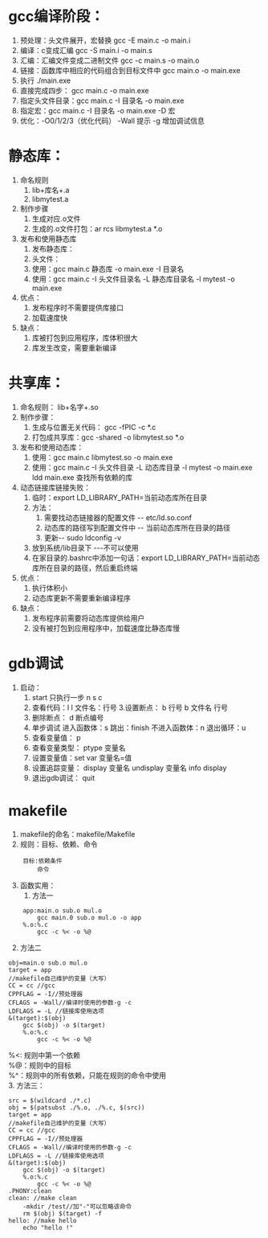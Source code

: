 # gcc编译阶段： 
1. 预处理：头文件展开，宏替换     gcc -E main.c -o main.i
2. 编译：c变成汇编               gcc -S main.i -o main.s
3. 汇编：汇编文件变成二进制文件   gcc -c main.s -o main.o
4. 链接：函数库中相应的代码组合到目标文件中 gcc main.o -o main.exe
5. 执行 ./main.exe
6. 直接完成四步： gcc main.c -o main.exe
7. 指定头文件目录：gcc main.c -I 目录名 -o main.exe
8. 指定宏：gcc main.c -I 目录名 -o main.exe -D 宏 
9. 优化：-O0/1/2/3（优化代码） -Wall 提示 -g 增加调试信息
# 静态库：
1. 命名规则
    1. lib+库名+.a
    2. libmytest.a
2. 制作步骤
    1. 生成对应.o文件
    2. 生成的.o文件打包：ar rcs libmytest.a *.o
3. 发布和使用静态库
    1. 发布静态库：
    2. 头文件：
    3. 使用：gcc main.c 静态库 -o main.exe -I 目录名
    4. 使用：gcc main.c -I 头文件目录名 -L 静态库目录名 -l mytest -o main.exe
4. 优点：
    1. 发布程序时不需要提供库接口
    2. 加载速度快
5. 缺点：
    1. 库被打包到应用程序，库体积很大
    2. 库发生改变，需要重新编译
# 共享库：
1. 命名规则： lib+名字+.so
2. 制作步骤：
    1. 生成与位置无关代码： gcc -fPIC -c *.c
    2. 打包成共享库：gcc -shared -o libmytest.so *.o
3. 发布和使用动态库：
    1. 使用：gcc main.c libmytest.so -o main.exe 
    2. 使用：gcc main.c -I 头文件目录 -L 动态库目录 -l mytest -o main.exe
ldd main.exe 查找所有依赖的库
4. 动态链接库链接失败：
    1. 临时：export LD_LIBRARY_PATH=当前动态库所在目录
    2. 方法：
        1. 需要找动态链接器的配置文件 -- etc/ld.so.conf
        2. 动态库的路径写到配置文件中 -- 当前动态库所在目录的路径
        3. 更新-- sudo ldconfig -v
    3. 放到系统/lib目录下 ---不可以使用
    4. 在家目录的.bashrc中添加一句话：export LD_LIBRARY_PATH=当前动态库所在目录的路径，然后重启终端
5. 优点：
    1. 执行体积小
    2. 动态库更新不需要重新编译程序
6. 缺点：
    1. 发布程序前需要将动态库提供给用户
    2. 没有被打包到应用程序中，加载速度比静态库慢
# gdb调试
 1. 启动：
    1. start 只执行一步 n s c
    2. 查看代码：l   l 文件名：行号
    3.设置断点：
        b 行号
        b 文件名 行号 
    4. 删除断点：
        d 断点编号
    5. 单步调试
        进入函数体：s 
        跳出：finish
        不进入函数体：n
        退出循环：u
    6. 查看变量值： p
    7. 查看变量类型： ptype  变量名
    8. 设置变量值：set var 变量名=值
    9. 设置追踪变量：
        display 变量名
        undisplay 变量名
        info display
    10. 退出gdb调试：
        quit
# makefile
1. makefile的命名：makefile/Makefile
2. 规则：目标、依赖、命令
```
    目标:依赖条件
        命令
```
3. 函数实用：
    1. 方法一
```
    app:main.o sub.o mul.o
        gcc main.0 sub.o mul.o -o app
    %.o:%.c
        gcc -c %< -o %@
```
2. 方法二
```
obj=main.o sub.o mul.o
target = app
//makefile自己维护的变量（大写）
CC = cc //gcc
CPPFLAG = -I//预处理器
CFLAGS = -Wall//编译时使用的参数-g -c
LDFLAGS = -L //链接库使用选项
&(target):$(obj)
    gcc $(obj) -o $(target)
    %.o:%.c
        gcc -c %< -o %@
```
%<: 规则中第一个依赖</br>
%@：规则中的目标</br>
%^：规则中的所有依赖，只能在规则的命令中使用</br>
3. 方法三：
```
src = $(wildcard ./*.c)
obj = $(patsubst ./%.o, ./%.c, $(src))
target = app
//makefile自己维护的变量（大写）
CC = cc //gcc
CPPFLAG = -I//预处理器
CFLAGS = -Wall//编译时使用的参数-g -c
LDFLAGS = -L //链接库使用选项
&(target):$(obj)
    gcc $(obj) -o $(target)
    %.o:%.c
        gcc -c %< -o %@
.PHONY:clean
clean: //make clean
    -mkdir /test//加"-"可以忽略该命令
    rm $(obj) $(target) -f
hello: //make hello
    echo "hello !"
```